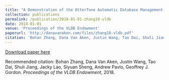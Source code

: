 ```yaml
---
title: "A Demonstration of the OtterTune Automatic Database Management System Tuning Service"
collection: publications
permalink: /publication/2018-01-01-zhang18-vldb
date: 2018-01-01
venue: 'Proceedings of the VLDB Endowment'
paperurl: 'http://danavanaken.com/files/zhang18-vldb.pdf'
citation: 'Bohan Zhang, Dana Van Aken, Justin Wang, Tao Dai, Shuli Jiang, Jacky Lao, Siyuan Sheng, Andrew Pavlo, Geoffrey J. Gordon. <i>Proceedings of the VLDB Endowment</i>, 2018.'
---
```


<a href='http://danavanaken.com/files/zhang18-vldb.pdf'>Download paper here</a>

Recommended citation: Bohan Zhang, Dana Van Aken, Justin Wang, Tao Dai, Shuli Jiang, Jacky Lao, Siyuan Sheng, Andrew Pavlo, Geoffrey J. Gordon. <i>Proceedings of the VLDB Endowment</i>, 2018.
